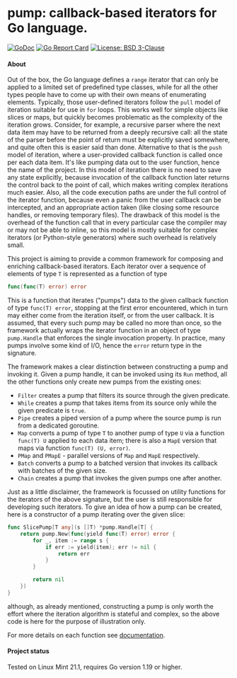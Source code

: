 # pump: callback-based iterators for Go language.

[![GoDoc](https://godoc.org/github.com/maxim2266/pump?status.svg)](https://godoc.org/github.com/maxim2266/pump)
[![Go Report Card](https://goreportcard.com/badge/github.com/maxim2266/pump)](https://goreportcard.com/report/github.com/maxim2266/pump)
[![License: BSD 3-Clause](https://img.shields.io/badge/License-BSD_3--Clause-yellow.svg)](https://opensource.org/licenses/BSD-3-Clause)

#### About
Out of the box, the Go language defines a `range` iterator that can only be applied to a limited
set of predefined type classes, while for all the other types people have to come up with their
own means of enumerating elements.  Typically, those user-defined iterators follow the `pull`
model of iteration suitable for use in `for` loops. This works well for simple objects like slices
or maps, but quickly becomes problematic as the complexity of the iteration grows. Consider,
for example, a recursive parser where the next data item may have to be returned from a deeply
recursive call: all the state of the parser before the point of return must be explicitly
saved somewhere, and quite often this is easier said than done. Alternative to that is the
`push` model of iteration, where a user-provided callback function is called once per each
data item. It's like pumping data out to the user function, hence the name of the project.
In this model of iteration there is no need to save any state explicitly, because invocation of
the callback function later returns the control back to the point of call, which makes writing
complex iterations much easier.  Also, all the code execution paths are under the full control
of the iterator function, because even a panic from the user callback can be intercepted, and
an appropriate action taken (like closing some resource handles, or removing temporary files).
The drawback of this model is the overhead of the function call that in every particular case
the compiler may or may not be able to inline, so this model is mostly suitable for complex
iterators (or Python-style generators) where such overhead is relatively small.

This project is aiming to provide a common framework for composing and enriching callback-based
iterators. Each iterator over a sequence of elements of type `T` is represented as a function of
type
```Go
func(func(T) error) error
```
This is a function that iterates ("pumps") data to the given callback function of type `func(T) error`,
stopping at the first error encountered, which in turn may either come from the iteration
itself, or from the user callback. It is assumed, that every such pump may be called no more
than once, so the framework actually wraps the iterator function in an object of type
`pump.Handle` that enforces the single invocation property. In practice, many pumps
involve some kind of I/O, hence the `error` return type in the signature.

The framework makes a clear distinction between constructing a pump and invoking it. Given a
pump handle, it can be invoked using its `Run` method, all the other functions only
create new pumps from the existing ones:
* `Filter` creates a pump that filters its source through the given predicate.
* `While` creates a pump that takes items from its source only while the given predicate is `true`.
* `Pipe` creates a piped version of a pump where the source pump is run from a dedicated goroutine.
* `Map` converts a pump of type `T` to another pump of type `U` via a function `func(T) U` applied
	to each data item; there is also a `MapE` version that maps via function `func(T) (U, error)`.
* `PMap` and `PMapE` - parallel versions of `Map` and `MapE` respectively.
* `Batch` converts a pump to a batched version that invokes its callback with batches
	of the given size.
* `Chain` creates a pump that invokes the given pumps one after another.

Just as a little disclaimer, the framework is focussed on utility functions for the iterators
of the above signature, but the user is still responsible for developing such iterators.
To give an idea of how a pump can be created, here is a constructor of a pump iterating over
the given slice:
```Go
func SlicePump[T any](s []T) *pump.Handle[T] {
    return pump.New(func(yield func(T) error) error {
        for _, item := range s {
            if err := yield(item); err != nil {
                return err
            }
        }

        return nil
    })
}
```
although, as already mentioned, constructing a pump is only worth the effort where the iteration
algorithm is stateful and complex, so the above code is here for the purpose of illustration only.

For more details on each function see [documentation](https://godoc.org/github.com/maxim2266/pump).

#### Project status
Tested on Linux Mint 21.1, requires Go version 1.19 or higher.

